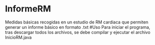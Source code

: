 # InformeRM
Medidas básicas recogidas en un estudio de RM cardiaca que permiten generar un informe básico en formato .txt
#Uso
Para iniciar el programa, tras descargar todos los archivos, se debe compilar y ejecutar el archivo InicioRM.java

